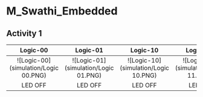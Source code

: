 # M_Swathi_Embedded

## Activity 1

|Logic-00|Logic-01|Logic-10|Logic-11|  
|:--:|:--:|:--:|:--:|  
|![Logic-00](simulation/Logic 00.PNG)|![Logic-01](simulation/Logic 01.PNG)|![Logic-10](simulation/Logic 10.PNG)|![Logic-11](simulation/Logic 11.PNG)|  
|LED OFF|LED OFF|LED OFF|LED ON| 
